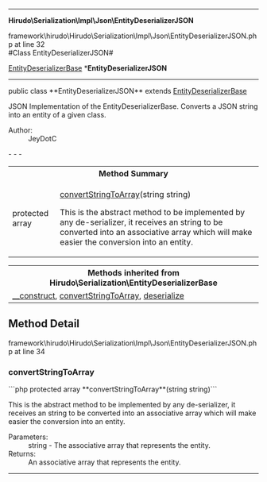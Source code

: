 - - -

**Hirudo\Serialization\Impl\Json\EntityDeserializerJSON**
<div class="location">framework\hirudo\Hirudo\Serialization\Impl\Json\EntityDeserializerJSON.php at line 32</div>
#Class EntityDeserializerJSON#

<a href="https://github.com/JeyDotC/Hirudo-docs/blob/master/hirudo/serialization/entitydeserializerbase.html">EntityDeserializerBase</a>
    ***EntityDeserializerJSON**


- - -

<p class="signature">public  class **EntityDeserializerJSON**
extends <a href="https://github.com/JeyDotC/Hirudo-docs/blob/master/hirudo/serialization/entitydeserializerbase.html">EntityDeserializerBase</a>

</p>

<div class="comment" id="overview_description"><p>JSON Implementation of the EntityDeserializerBase. Converts a JSON string
into an entity of a given class.</p></div>

<dl>
<dt>Author:</dt>
<dd>JeyDotC</dd>
</dl>
- - -

<table id="summary_method">
<tr><th colspan="2">Method Summary</th></tr>
<tr>
<td class="type">protected  array</td>
<td class="description"><p class="name"><a href="#convertStringToArray">convertStringToArray</a>(string string)</p><p class="description">This is the abstract method to be implemented by any de-serializer, it receives
an string to be converted into an associative array which will make easier
the conversion into an entity.</p></td>
</tr>
</table>

<table class="inherit">
<tr><th colspan="2">Methods inherited from Hirudo\Serialization\EntityDeserializerBase</th></tr>
<tr><td><a href="https://github.com/JeyDotC/Hirudo-docs/blob/master/hirudo/serialization/entitydeserializerbase.html#__construct()">__construct</a>, <a href="https://github.com/JeyDotC/Hirudo-docs/blob/master/hirudo/serialization/entitydeserializerbase.html#convertStringToArray()">convertStringToArray</a>, <a href="https://github.com/JeyDotC/Hirudo-docs/blob/master/hirudo/serialization/entitydeserializerbase.html#deserialize()">deserialize</a></td></tr></table>

<h2 id="detail_method">Method Detail</h2>
<div class="location">framework\hirudo\Hirudo\Serialization\Impl\Json\EntityDeserializerJSON.php at line 34</div>
<h3 id="convertStringToArray()">convertStringToArray</h3>
```php
protected  array **convertStringToArray**(string string)```
<div class="details">
<p>This is the abstract method to be implemented by any de-serializer, it receives
an string to be converted into an associative array which will make easier
the conversion into an entity.</p><dl>
<dt>Parameters:</dt>
<dd>string - The associative array that represents the entity.</dd>
<dt>Returns:</dt>
<dd>An associative array that represents the entity.</dd>
</dl>
</div>

- - -

